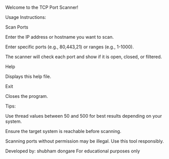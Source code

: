 Welcome to the TCP Port Scanner!

Usage Instructions:

Scan Ports

Enter the IP address or hostname you want to scan.

Enter specific ports (e.g., 80,443,21) or ranges (e.g., 1-1000).

The scanner will check each port and show if it is open, closed, or filtered.

Help

Displays this help file.

Exit

Closes the program.

Tips:

Use thread values between 50 and 500 for best results depending on your system.

Ensure the target system is reachable before scanning.

Scanning ports without permission may be illegal. Use this tool responsibly.

Developed by: shubham dongare
For educational purposes only
